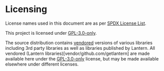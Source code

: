 # Licensing

License names used in this document are as per [SPDX License List](https://spdx.org/licenses/).

This project is licensed under [GPL-3.0-only](LICENSE).

The source distribution contains [vendored](vendor) versions of various libraries including 3rd party libraries as well as libraries published by Lantern. All vendored (Lantern libraries)[vendor/github.com/getlantern] are made available here under the [GPL-3.0-only](LICENSE) license, but may be made available elsewhere under different licenses.